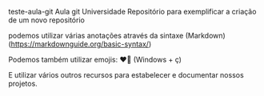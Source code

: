 teste-aula-git
Aula git Universidade
Repositório para exemplificar a criação de um novo repositório

podemos utilizar várias anotações através da sintaxe (Markdown)(https://markdownguide.org/basic-syntax/)

Podemos também utilizar emojis: ❤️🚀 (Windows + ç)

E utilizar vários outros recursos para estabelecer e documentar nossos projetos.
